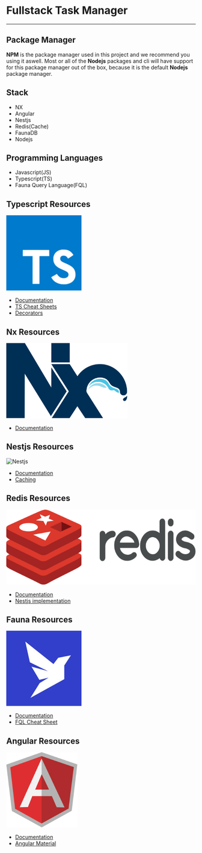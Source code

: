# Fullstack Task Manager

---

## Package Manager

**NPM** is the package manager used in this project and we recommend you using it aswell. Most or all of the **Nodejs** packages and cli will have support for this package manager out of the box, because it is the default **Nodejs** package manager.

## Stack

- NX
- Angular
- Nestjs
- Redis(Cache)
- FaunaDB
- Nodejs

## Programming Languages

- Javascript(JS)
- Typescript(TS)
- Fauna Query Language(FQL)

## Typescript Resources

<img src="./images/language/Typescript.png" alt="Typescript" height="200px" />

- [Documentation](https://www.typescriptlang.org/docs/)
- [TS Cheat Sheets](https://www.typescriptlang.org/cheatsheets)
- [Decorators](https://www.typescriptlang.org/docs/handbook/decorators.html)

## Nx Resources

<img src="./images/framework/Nx.png" alt="Nx" height="200px" />

- [Documentation](https://nx.dev/getting-started/intro)

## Nestjs Resources

<img src="./images/frameworks/Nestjs.svg" alt="Nestjs" height="200px" />

- [Documentation](https://docs.nestjs.com/)
- [Caching](https://docs.nestjs.com/techniques/caching)

## Redis Resources

<img src="./images/database/Redis.svg" alt="Redis" height="200px" />

- [Documentation](https://docs.redis.com/latest/)
- [Nestjs implementation](https://docs.nestjs.com/techniques/caching#different-stores)

## Fauna Resources

<img src="./images/database/Faunadb.jpg" />

- [Documentation](https://docs.fauna.com/fauna/current)
- [FQL Cheat Sheet](https://docs.fauna.com/fauna/current/api/fql/cheat_sheet)

## Angular Resources

<img src="./images/framework/Angular.png" alt="Angular" height="200px" />

- [Documentation](https://angular.io/docs)
- [Angular Material](https://material.angular.io/)
